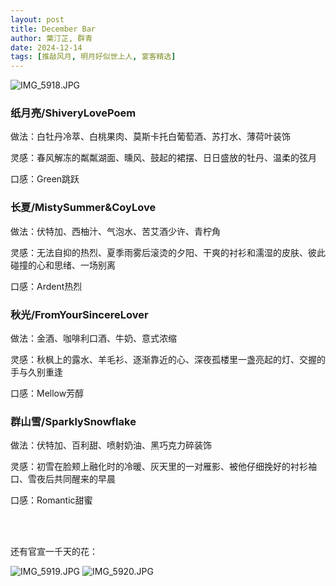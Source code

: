 ```yaml
---
layout: post
title: December Bar
author: 葉汀芷, 群青
date: 2024-12-14
tags: [推敲风月, 明月好似世上人, 宴客精选]
---
```


![IMG_5918.JPG](https://s2.loli.net/2024/12/29/gEG8uiRWCSvcwyX.jpg)

### 纸月亮/ShiveryLovePoem
做法：白牡丹冷萃、白桃果肉、莫斯卡托白葡萄酒、苏打水、薄荷叶装饰

灵感：春风解冻的粼粼湖面、曛风、鼓起的裙摆、日日盛放的牡丹、温柔的弦月

口感：Green跳跃

### 长夏/MistySummer&CoyLove

做法：伏特加、西柚汁、气泡水、苦艾酒少许、青柠角

灵感：无法自抑的热烈、夏季雨雾后滚烫的夕阳、干爽的衬衫和濡湿的皮肤、彼此碰撞的心和思绪、一场别离

口感：Ardent热烈

### 秋光/FromYourSincereLover

做法：金酒、咖啡利口酒、牛奶、意式浓缩

灵感：秋枫上的露水、羊毛衫、逐渐靠近的心、深夜孤楼里一盏亮起的灯、交握的手与久别重逢

口感：Mellow芳醇

### 群山雪/SparklySnowflake

做法：伏特加、百利甜、喷射奶油、黑巧克力碎装饰

灵感：初雪在脸颊上融化时的冷暖、灰天里的一对雁影、被他仔细挽好的衬衫袖口、雪夜后共同醒来的早晨

口感：Romantic甜蜜

<br>
<br>

还有官宣一千天的花：

![IMG_5919.JPG](https://s2.loli.net/2024/12/29/VRLAQpyv9CaqdYe.jpg)
![IMG_5920.JPG](https://s2.loli.net/2024/12/29/eqgL5zMRi7Kbd3B.jpg)